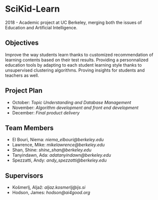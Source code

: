 # SciKid-Learn
2018 - Academic project at UC Berkeley, merging both the issues of Education and Artificial Intelligence. 

## Objectives

Improve the way students learn thanks to customized recommendation of learning contents based on their test results. Providing a personnalized education tools by adapting to each student learning style thanks to unsupervised clustering algorithms. Proving insights for students and teachers as well. 

## Project Plan

* October: _Topic Understanding and Database Management_
* November: _Algorithm development and front end development_
* December: _Final product delivery_

## Team Members

* El Bouri, Niema: _niema_elbouri@berkeley.edu_
* Lawrence, Mike: _mikelawrence@berkeley.edu_
* Shan, Shine: _shine_shan@berkeley.edu_
* Tanyindawn, Ada: _adatanyindawn@berkeley.edu_
* Spezzatti, Andy: _andy_spezzatti@berkeley.edu_

## Supervisors

* Košmerlj, Aljaž: _aljaz.kosmerlj@ijs.si_
* Hodson, James: _hodson@ai4good.org_
